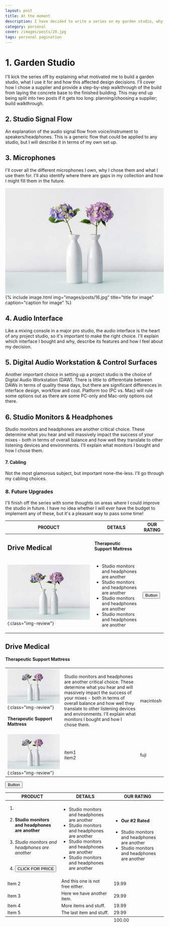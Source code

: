 ```yaml
---
layout: post
title: At the moment
description: I have decided to write a series on my garden studio, why I decided to build it, the gear I selected and how I use it. Here is a quick overview of my plans for this series
category: personal
cover: /images/posts/20.jpg
tags: personal pagination
---
```

# 1. Garden Studio
I'll kick the series off by explaining what motivated me to build a garden studio, what I use it for and how this affected design decisions. I'll cover how I chose a supplier and provide a step-by-step walkthrough of the build from laying the concrete base to the finished building. This may end up being split into two posts if it gets too long: planning/choosing a supplier; build walkthrough.


## 2. Studio Signal Flow
An explanation of the audio signal flow from voice/instrument to speakers/headphones. This is a generic flow that could be applied to any studio, but I will describe it in terms of my own set up.


## 3. Microphones
I'll cover all the different microphones I own, why I chose them and what I use them for. I'll also identify where there are gaps in my collection and how I might fill them in the future.

![My helpful screenshot](images/posts/16.jpg)
{% include image.html
            img="images/posts/16.jpg"
            title="title for image"
            caption="caption for image" %}

## 4. Audio Interface
Like a mixing console in a major pro studio, the audio interface is the heart of any project studio, so it's important to make the right choice. I'll explain which interface I bought and why, describe its features and how I feel about my decision.


## 5. Digital Audio Workstation & Control Surfaces
Another important choice in setting up a project studio is the choice of Digital Audio Workstation (DAW). There is little to differentiate between DAWs in terms of quality these days, but there are significant differences in interface design, workflow and cost. Platform too (PC vs. Mac) will rule some options out as there are some PC-only and Mac-only options out there.  


## 6. Studio Monitors & Headphones
Studio monitors and headphones are another critical choice. These determine what you hear and will massively impact the success of your mixes - both in terms of overall balance and how well they translate to other listening devices and environments. I'll explain what monitors I bought and how I chose them. 


#### 7. Cabling
Not the most glamorous subject, but important none-the-less. I'll go through my cabling choices.


### 8. Future Upgrades
I'll finish off the series with some thoughts on areas where I could improve the studio in future. I have no idea whether I will ever have the budget to implement any of these, but it's a pleasant way to pass some time!


| PRODUCT | DETAILS | OUR RATING |
|-------|--------|---------|
|<h2>Drive Medical</h2>  |<h4>Therapeutic Support Mattress</h4>          |        |
| ![My helpful screenshot](images/posts/16.jpg){:class="img-review"} |<ul><li> Studio monitors and headphones are another</li> <li>Studio monitors and headphones are another </li><li> Studio monitors and headphones are another</li><li> Studio monitors and headphones are another</li></ul> | <button class='c-btn c-btn--active'>Button</button> |

<h2>Drive Medical</h2> <h4>Therapeutic Support Mattress</h4>


|           |          |        |
|-------|--------|---------|
| ![My helpful screenshot](images/posts/16.jpg){:class="img-review"} <h4>Therapeutic Support Mattress</h4>| Studio monitors and headphones are another critical choice. These determine what you hear and will massively impact the success of your mixes - both in terms of overall balance and how well they translate to other listening devices and environments. I'll explain what monitors I bought and how I chose them.| macintosh |
|![My helpful screenshot](images/posts/16.jpg){:class="img-review"} |  item1<br/>item2 | fuji |



<button class='c-btn c-btn--active'>Button</button>


<div class="table-wrapper">
		<table>
			<thead>
				<tr>
					<th>PRODUCT</th>
					<th>DETAILS</th>
					<th>OUR RATING</th>
				</tr>
			</thead>
			<tbody>
				<tr>
					<td>	
						<ol class='ol-cent'>
						<li> <span class= 'img-review'><img src="{{ "/images/posts/16.jpg" | absolute_url }}" alt="" /></span></li>
						<li><H4>Studio monitors and headphones are another</H4></li>
						<li><H6>Studio monitors and headphones are another</H6></li>
						<li><button class='c-btn c-btn--active'>CLICK FOR PRICE</button></li>
						</ol>
					</td>
					<td>
						<ul>
						<li> Studio monitors and headphones are another</li>
						<li>Studio monitors and headphones are another </li>
						<li> Studio monitors and headphones are another</li>
						<li> Studio monitors and headphones are another</li>
						</ul>
					</td>
					<td>	
						<ul>
						<li> <H4> Our #2 Rated </H4></li>
						<li> Studio monitors and headphones are another</li>
						<li> Studio monitors and headphones are another</li>
						</ul>
					</td>
				</tr>
				<tr>
					<td>Item 2</td>
					<td>And this one is not free either.</td>
					<td>19.99</td>
				</tr>
				<tr>
					<td>Item 3</td>
					<td>Here we have another item.</td>
					<td>29.99</td>
				</tr>
				<tr>
					<td>Item 4</td>
					<td>More items and stuff.</td>
					<td>19.99</td>
				</tr>
				<tr>
					<td>Item 5</td>
					<td>The last item and stuff.</td>
					<td>29.99</td>
				</tr>
			</tbody>
			<tfoot>
				<tr>
					<td colspan="2"></td>
					<td>100.00</td>
				</tr>
			</tfoot>
		</table>
	</div>
